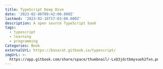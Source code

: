 ```yaml
---
title: TypeScript Deep Dive
date: '2023-02-06T09:42:00.000Z'
lastmod: '2023-02-16T17:03:00.000Z'
description: A open source TypeScript book
tags:
  - typescript
  - learning
  - programming
Categories: Book
externalUrL: https://basarat.gitbook.io/typescript/
imgUrL: >-
  https://app.gitbook.com/share/space/thumbnail/-LxQ3jdctbmysueh2fxn.png?color=%233884FF&logo=&theme=light
---
```

